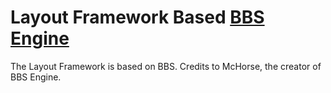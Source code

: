 # Layout Framework Based [BBS Engine](https://github.com/BBS-Engine/bbs)

The Layout Framework is based on BBS.
Credits to McHorse, the creator of BBS Engine.